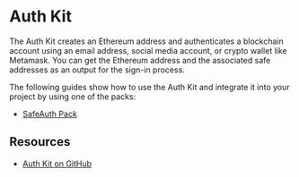 # Auth Kit

The Auth Kit creates an Ethereum address and authenticates a blockchain account using an email address, social media account, or crypto wallet like Metamask. You can get the Ethereum address and the associated safe addresses as an output for the sign-in process.

The following guides show how to use the Auth Kit and integrate it into your project by using one of the packs:
- [SafeAuth Pack](./guides/safe-auth.md)

## Resources

- [Auth Kit on GitHub](https://github.com/safe-global/safe-core-sdk/tree/main/packages/auth-kit)
